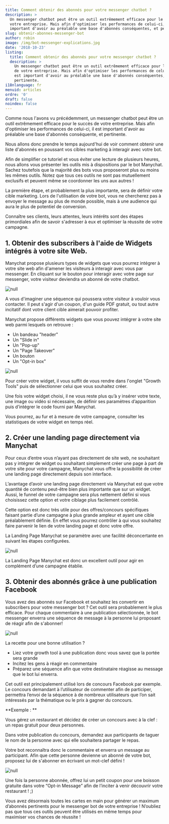 ```yaml
---
title: Comment obtenir des abonnés pour votre messenger chatbot ?
description: >
  Un messenger chatbot peut être un outil extrêmement efficace pour le succès de
  votre entreprise. Mais afin d'optimiser les performances de celui-ci, il est
  important d'avoir au préalable une base d'abonnés conséquentes, et pertinente.
slug: obtenir-abonnes-messenger-bot
author: robin
image: /img/bot-messenger-explications.jpg
date: '2018-10-23'
listing:
  title: Comment obtenir des abonnés pour votre messenger chatbot ?
  description: >
    Un messenger chatbot peut être un outil extrêmement efficace pour le succès
    de votre entreprise. Mais afin d'optimiser les performances de celui-ci, il
    est important d'avoir au préalable une base d'abonnés conséquentes, et
    pertinente.
i18nlanguage: fr
menuid: articles
ordre: '0'
draft: false
noindex: false
---
```

Comme nous l'avons vu précédemment, un messenger chatbot peut être un outil extrêmement efficace pour le succès de votre entreprise. Mais afin d'optimiser les performances de celui-ci, il est important d'avoir au préalable une base d'abonnés conséquente, et pertinente.

Nous allons donc prendre le temps aujourd'hui de voir comment obtenir une liste d'abonnés en poussant vos cibles marketing à interagir avec votre bot.

Afin de simplifier ce tutoriel et vous éviter une lecture de plusieurs heures, nous allons vous présenter les outils mis à dispositions par le bot Manychat. Sachez toutefois que la majorité des bots vous proposeront plus ou moins les mêmes outils. Notez que tous ces outils ne sont pas mutuellement exclusifs et peuvent même se coordonner les uns aux autres !

La première étape, et probablement la plus importante, sera de définir votre cible marketing. Lors de l'utilisation de votre bot, vous ne chercherez pas à envoyer le message au plus de monde possible, mais à une audience qui aura le plus de potentiel de conversion. 

Connaître ses clients, leurs attentes, leurs intérêts sont des étapes primordiales afin de savoir s'adresser à eux et optimiser la réussite de votre campagne.

## 1. Obtenir des subscribers à l'aide de Widgets intégrés à votre site Web.

Manychat propose plusieurs types de widgets que vous pourrez intégrer à votre site web afin d'amener les visiteurs à interagir avec vous par messenger. En cliquant sur le bouton pour interagir avec votre page sur messenger, votre visiteur deviendra un abonné de votre chatbot. 

![null](/img/cta-messenger-bot.png)

A vous d'imaginer une séquence qui poussera votre visiteur à vouloir vous contacter. Il peut s'agir d'un coupon, d'un guide PDF gratuit, ou tout autre incitatif dont votre client cible aimerait pouvoir profiter.

Manychat propose différents widgets que vous pouvez intégrer à votre site web parmi lesquels on retrouve :

* Un bandeau "header"
* Un "Slide in"
* Un "Pop-up"
* Un "Page Takeover"
* Un bouton
* Un "Opt-in box"

![null](/img/growth-tool-widgets.png)

Pour créer votre widget, il vous suffit de vous rendre dans l'onglet "Growth Tools" puis de sélectionner celui que vous souhaitez créer.

Une fois votre widget choisi, il ne vous reste plus qu’à y insérer votre texte, une image ou vidéo si nécessaire, de définir ses paramètres d’apparition puis d’intégrer le code fourni par Manychat.

Vous pourrez, au fur et à mesure de votre campagne, consulter les statistiques de votre widget en temps réel.

## 2. Créer une landing page directement via Manychat

Pour ceux d’entre vous n’ayant pas directement de site web, ne souhaitant pas y intégrer de widget ou souhaitant simplement créer une page à part de votre site pour votre campagne, Manychat vous offre la possibilité de créer une landing page directement depuis son interface. 

L’avantage d’avoir une landing page directement via Manychat est que votre quantité de contenu peut-être bien plus importante que sur un widget. Aussi, le funnel de votre campagne sera plus nettement défini si vous choisissez cette option et votre ciblage plus facilement contrôlé. 

Cette option est donc très utile pour des offres/concours spécifiques faisant partie d’une campagne à plus grande ampleur et ayant une cible préalablement définie. En effet vous pourrez contrôler à qui vous souhaitez faire parvenir le lien de votre landing page et donc votre offre.

La Landing Page Manychat se paramètre avec une facilité déconcertante en suivant les étapes configurées. 

![null](/img/manychat-landing-page.png)

La Landing Page Manychat est donc un excellent outil pour agir en complément d’une campagne établie.

## 3. Obtenir des abonnés grâce à une publication Facebook

Vous avez des abonnés sur Facebook et souhaitez les convertir en subscribers pour votre messenger bot ? Cet outil sera probablement le plus efficace. Pour chaque commentaire à une publication sélectionnée, le bot messenger enverra une séquence de message à la personne lui proposant de réagir afin de s'abonner! 

![null](/img/facebook-comments.png)

La recette pour une bonne utilisation ? 

* Liez votre growth tool à une publication donc vous savez que la portée sera grande
* Incitez les gens à réagir en commentaire 
* Préparez une séquence afin que votre destinataire réagisse au message que le bot lui enverra.

Cet outil est principalement utilisé lors de concours Facebook par exemple. Le concours demandant à l’utilisateur de commenter afin de participer, permettra l’envoi de la séquence à de nombreux utilisateurs que l’on sait intéressés par la thématique ou le prix à gagner du concours. 

**Exemple : **

Vous gérez un restaurant et décidez de créer un concours avec à la clef : un repas gratuit pour deux personnes.

Dans votre publication du concours, demandez aux participants de taguer le nom de la personne avec qui elle souhaitera partager le repas.

Votre bot reconnaîtra donc le commentaire et enverra un message au participant. Afin que cette personne devienne un abonné de votre bot, proposez lui de s'abonner en écrivant un mot-clef défini !

![null](/img/opt-in-action.png)

Une fois la personne abonnée, offrez lui un petit coupon pour une boisson gratuite dans votre “Opt-in Message” afin de l’inciter à venir découvrir votre restaurant ! ;)

Vous avez désormais toutes les cartes en main pour générer un maximum d’abonnés pertinents pour le messenger bot de votre entreprise ! N’oubliez pas que tous ces outils peuvent être utilisés en même temps pour maximiser vos chances de réussite !
